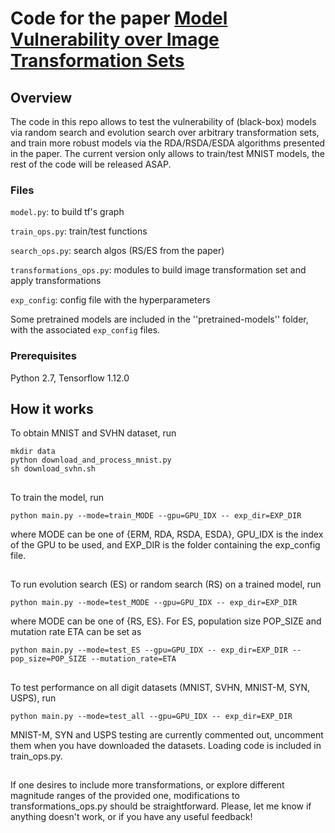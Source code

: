 # Code for the paper [Model Vulnerability over Image Transformation Sets](https://github.com/ricvolpi/domain-shift-robustness)

## Overview

The code in this repo allows to test the vulnerability of (black-box) models via random search and evolution search over arbitrary transformation sets, and train more robust models via the RDA/RSDA/ESDA algorithms presented in the paper. The current version only allows to train/test MNIST models, the rest of the code will be released ASAP.

### Files

``model.py``: to build tf's graph

``train_ops.py``: train/test functions

``search_ops.py``: search algos (RS/ES from the paper)

``transformations_ops.py``: modules to build image transformation set and apply transformations

``exp_config``: config file with the hyperparameters

Some pretrained models are included in the ''pretrained-models'' folder, with the associated ``exp_config`` files.

### Prerequisites

Python 2.7, Tensorflow 1.12.0

## How it works

To obtain MNIST and SVHN dataset, run

```
mkdir data
python download_and_process_mnist.py
sh download_svhn.sh
```
##
To train the model, run

```
python main.py --mode=train_MODE --gpu=GPU_IDX -- exp_dir=EXP_DIR
```
where MODE can be one of {ERM, RDA, RSDA, ESDA}, GPU_IDX is the index of the GPU to be used, and EXP_DIR is the folder containing the exp_config file.

##
To run evolution search (ES) or random search (RS) on a trained model, run

```
python main.py --mode=test_MODE --gpu=GPU_IDX -- exp_dir=EXP_DIR
```
where MODE can be one of {RS, ES}. For ES, population size POP_SIZE and mutation rate ETA can be set as
 
```
python main.py --mode=test_ES --gpu=GPU_IDX -- exp_dir=EXP_DIR --pop_size=POP_SIZE --mutation_rate=ETA
```

##
To test performance on all digit datasets (MNIST, SVHN, MNIST-M, SYN, USPS), run

```
python main.py --mode=test_all --gpu=GPU_IDX -- exp_dir=EXP_DIR
```
MNIST-M, SYN and USPS testing are currently commented out, uncomment them when you have downloaded the datasets. Loading code is included in train_ops.py.

##

If one desires to include more transformations, or explore different magnitude ranges of the provided one, modifications to transformations_ops.py should be straightforward. Please, let me know if anything doesn't work, or if you have any useful feedback! 




 
